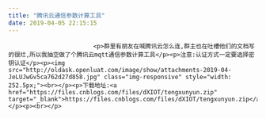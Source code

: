 ```yaml
---
title: "腾讯云通信参数计算工具"
date: 2019-04-05 22:15:15
---
```




                            <p>群里有朋友在喊腾讯云怎么连,群主也在吐槽他们的文档写的很烂,所以我抽空做了个腾讯云mqtt通信参数计算工具</p><p>注意:认证方式一定要选择密钥认证</p><p><img src="http://oldask.openluat.com/image/show/attachments-2019-04-JeLUJwGv5ca762d27d858.jpg" class="img-responsive" style="width: 252.5px;"><br></p><p>下载地址:<a href="https://files.cnblogs.com/files/dXIOT/tengxunyun.zip" target="_blank">https://files.cnblogs.com/files/dXIOT/tengxunyun.zip</a></p><p><br></p>

